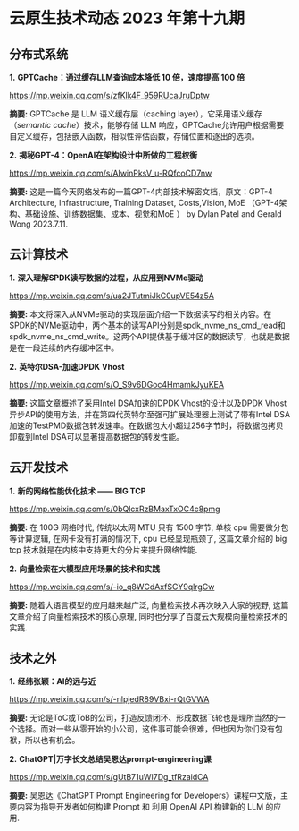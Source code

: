 # 云原生技术动态 2023 年第十九期

## 分布式系统

**1.** **GPTCache：通过缓存LLM查询成本降低 10 倍，速度提高 100 倍**

https://mp.weixin.qq.com/s/zfKlk4F_959RUcaJruDptw

**摘要:** GPTCache 是 LLM 语义缓存层（caching layer），它采用语义缓存（*semantic cache*）技术，能够存储 LLM 响应，GPTCache允许用户根据需要自定义缓存，包括嵌入函数，相似性评估函数，存储位置和逐出的选项。

**2.** **揭秘GPT-4：OpenAI在架构设计中所做的工程权衡**

https://mp.weixin.qq.com/s/AIwinPksV_u-RQfcoCD7nw

**摘要:** 这是一篇今天网络发布的一篇GPT-4内部技术解密文档，原文：GPT-4 Architecture, Infrastructure, Training Dataset, Costs,Vision, MoE （GPT-4架构、基础设施、训练数据集、成本、视觉和MoE ） by Dylan Patel and Gerald Wong 2023.7.11.

## 云计算技术

**1.** **深入理解SPDK读写数据的过程，从应用到NVMe驱动**

https://mp.weixin.qq.com/s/ua2JTutmiJkC0upVE54z5A

**摘要:** 本文将深入从NVMe驱动的实现层面介绍一下数据读写的相关内容。在SPDK的NVMe驱动中，两个基本的读写API分别是spdk_nvme_ns_cmd_read和spdk_nvme_ns_cmd_write。这两个API提供基于缓冲区的数据读写，也就是数据是在一段连续的内存缓冲区中。

**2.** **英特尔DSA-加速DPDK Vhost** 

https://mp.weixin.qq.com/s/O_S9v6DGoc4HmamkJyuKEA

**摘要:** 这篇文章概述了采用Intel DSA加速的DPDK Vhost的设计以及DPDK Vhost异步API的使用方法，并在第四代英特尔至强可扩展处理器上测试了带有Intel DSA加速的TestPMD数据包转发速率。在数据包大小超过256字节时，将数据包拷贝卸载到Intel DSA可以显著提高数据包的转发性能。

## 云开发技术

**1.** **新的网络性能优化技术 —— BIG TCP**

https://mp.weixin.qq.com/s/0bQlcxRzBMaxTxOC4c8pmg

**摘要:** 在 100G 网络时代, 传统以太网 MTU 只有 1500 字节, 单核 cpu 需要做分包等计算逻辑, 在网卡没有打满的情况下, cpu 已经显现瓶颈了, 这篇文章介绍的 big tcp 技术就是在内核中支持更大的分片来提升网络性能.

**2.** **向量检索在大模型应用场景的技术和实践**

https://mp.weixin.qq.com/s/-io_q8WCdAxfSCY9qlrgCw

**摘要:** 随着大语言模型的应用越来越广泛, 向量检索技术再次映入大家的视野, 这篇文章介绍了向量检索技术的核心原理, 同时也分享了百度云大规模向量检索技术的实践. 

## 技术之外

**1.** **经纬张颖：AI的远与近**

https://mp.weixin.qq.com/s/-nlpjedR89VBxi-rQtGVWA

**摘要:** 无论是ToC或ToB的公司，打造反馈闭环、形成数据飞轮也是理所当然的一个选择。而对一些从零开始的小公司，这件事可能会很难，但也因为你们没有包袱，所以也有机会。

**2.** **ChatGPT|万字长文总结吴恩达prompt-engineering课**

https://mp.weixin.qq.com/s/gUtB71uWI7Dg_tfRzaidCA

**摘要:** 吴恩达《ChatGPT Prompt Engineering for Developers》课程中文版，主要内容为指导开发者如何构建 Prompt 和 利用 OpenAI API 构建新的 LLM 的应用.
